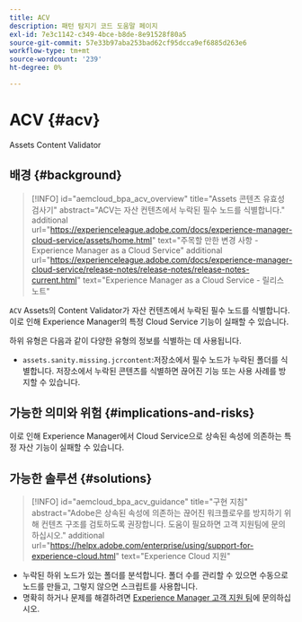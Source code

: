 ```yaml
---
title: ACV
description: 패턴 탐지기 코드 도움말 페이지
exl-id: 7e3c1142-c349-4bce-b8de-8e91528f80a5
source-git-commit: 57e33b97aba253bad62cf95dcca9ef6885d263e6
workflow-type: tm+mt
source-wordcount: '239'
ht-degree: 0%

---
```


# ACV {#acv}

Assets Content Validator

## 배경 {#background}

>[!INFO]
>id=&quot;aemcloud_bpa_acv_overview&quot;
>title=&quot;Assets 콘텐츠 유효성 검사기&quot;
>abstract=&quot;ACV는 자산 컨텐츠에서 누락된 필수 노드를 식별합니다.&quot;
>additional url=&quot;https://experienceleague.adobe.com/docs/experience-manager-cloud-service/assets/home.html&quot; text=&quot;주목할 만한 변경 사항 - Experience Manager as a Cloud Service&quot;
>additional url=&quot;https://experienceleague.adobe.com/docs/experience-manager-cloud-service/release-notes/release-notes/release-notes-current.html&quot; text=&quot;Experience Manager as a Cloud Service - 릴리스 노트&quot;

`ACV`  Assets의 Content Validator가 자산 컨텐츠에서 누락된 필수 노드를 식별합니다. 이로 인해 Experience Manager의 특정 Cloud Service 기능이 실패할 수 있습니다.

하위 유형은 다음과 같이 다양한 유형의 정보를 식별하는 데 사용됩니다.

* `assets.sanity.missing.jcrcontent`:저장소에서 필수 노드가 누락된 폴더를 식별합니다. 저장소에서 누락된 콘텐츠를 식별하면 끊어진 기능 또는 사용 사례를 방지할 수 있습니다.

## 가능한 의미와 위험 {#implications-and-risks}

이로 인해 Experience Manager에서 Cloud Service으로 상속된 속성에 의존하는 특정 자산 기능이 실패할 수 있습니다.

## 가능한 솔루션 {#solutions}

>[!INFO]
>id=&quot;aemcloud_bpa_acv_guidance&quot;
>title=&quot;구현 지침&quot;
>abstract=&quot;Adobe은 상속된 속성에 의존하는 끊어진 워크플로우를 방지하기 위해 컨텐츠 구조를 검토하도록 권장합니다. 도움이 필요하면 고객 지원팀에 문의하십시오.&quot;
>additional url=&quot;https://helpx.adobe.com/enterprise/using/support-for-experience-cloud.html&quot; text=&quot;Experience Cloud 지원&quot;

* 누락된 하위 노드가 있는 폴더를 분석합니다. 폴더 수를 관리할 수 있으면 수동으로 노드를 만들고, 그렇지 않으면 스크립트를 사용합니다.
* 명확히 하거나 문제를 해결하려면 [Experience Manager 고객 지원 팀](https://helpx.adobe.com/enterprise/using/support-for-experience-cloud.html)에 문의하십시오.

